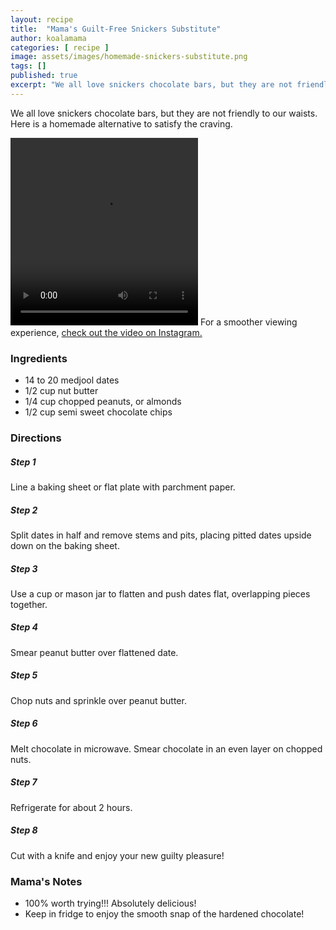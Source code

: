```yaml
---
layout: recipe
title:  "Mama's Guilt-Free Snickers Substitute"
author: koalamama
categories: [ recipe ]
image: assets/images/homemade-snickers-substitute.png
tags: []
published: true
excerpt: "We all love snickers chocolate bars, but they are not friendly to our waists. Here is a homemade alternative to satisfy the craving."
---
```


We all love snickers chocolate bars, but they are not friendly to our waists. Here is a homemade alternative to satisfy the craving.

<video height="300px" width="300px" controls>
  <source src="{{site.baseurl}}/assets/videos/mamas-guilt-free-homemade-snickers.webm" type="video/webm">
  Your browser does not support this video type.
</video>
<span class="small">For a smoother viewing experience, <a href="{{site.authors.koalamama.instagram}}">check out the video on Instagram.</a></span>


### Ingredients

- 14 to 20 medjool dates
- 1/2 cup nut butter
- 1/4 cup chopped peanuts, or almonds
- 1/2 cup semi sweet chocolate chips


### Directions

<h5 class="mb-1">Step 1</h5>
Line a baking sheet or flat plate with parchment paper.

<h5 class="mb-1">Step 2</h5>
Split dates in half and remove stems and pits, placing pitted dates upside down on the baking sheet.

<h5 class="mb-1">Step 3</h5>
Use a cup or mason jar to flatten and push dates flat, overlapping pieces together.

<h5 class="mb-1">Step 4</h5>
Smear peanut butter over flattened date.

<h5 class="mb-1">Step 5</h5>
Chop nuts and sprinkle over peanut butter.

<h5 class="mb-1">Step 6</h5>
Melt chocolate in microwave. Smear chocolate in an even layer on chopped nuts.

<h5 class="mb-1">Step 7</h5>
Refrigerate for about 2 hours.

<h5 class="mb-1">Step 8</h5>
Cut with a knife and enjoy your new guilty pleasure!


### Mama's Notes
- 100% worth trying!!! Absolutely delicious! 
- Keep in fridge to enjoy the smooth snap of the hardened chocolate! 